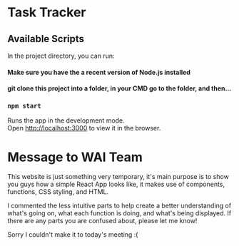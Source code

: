 # Task Tracker

## Available Scripts

In the project directory, you can run:

#### Make sure you have the a recent version of Node.js installed

#### git clone this project into a folder, in your CMD go to the folder, and then...

### `npm start`

Runs the app in the development mode.\
Open [http://localhost:3000](http://localhost:3000) to view it in the browser.

# Message to WAI Team
This website is just something very temporary, it's main purpose is to show you guys how a simple React App looks like, it makes use of components, functions, CSS styling, and HTML.

I commented the less intuitive parts to help create a better understanding of what's going on, what each function is doing, and what's being displayed. If there are any parts you are confused about, please let me know!

Sorry I couldn't make it to today's meeting :( 
